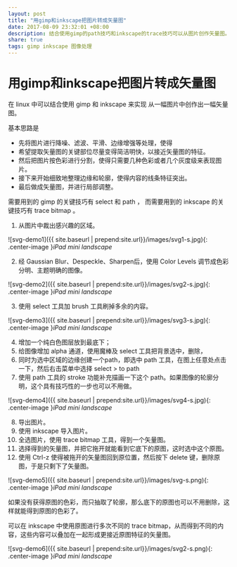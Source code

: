 ```yaml
---
layout: post
title: "用gimp和inkscape把图片转成矢量图"
date: 2017-08-09 23:32:01 +08:00
description: 结合使用gimp的path技巧和inkscape的trace技巧可以从图片创作矢量图。
share: true
tags: gimp inkscape 图像处理
---
```


# 用gimp和inkscape把图片转成矢量图

在 linux 中可以结合使用 gimp 和 inkscape 来实现
从一幅图片中创作出一幅矢量图。

基本思路是
 * 先将图片进行降噪、滤波、平滑、边缘增强等处理，使得
 * 希望提取矢量图的关键部位尽量变得简洁明快，以接近矢量图的特征。
 * 然后把图片按色彩进行分割，使得只需要几种色彩或者几个灰度级来表现图片。
 * 接下来开始细致地整理边缘和轮廓，使得内容的线条特征突出。
 * 最后做成矢量图，并进行局部调整。

需要用到的 gimp 的关键技巧有 select 和 path ，
而需要用到的 inkscape 的关键技巧有 trace bitmap 。

1. 从图片中裁出感兴趣的区域。

![svg-demo1]({{ site.baseurl | prepend:site.url}}/images/svg1-s.jpg){: .center-image }*iPad mini landscape*

2. 经 Gaussian Blur、Despeckle、Sharpen后，使用 Color Levels 调节成色彩分明、主题明确的图像。

![svg-demo2]({{ site.baseurl | prepend:site.url}}/images/svg2-s.jpg){: .center-image }*iPad mini landscape*

3. 使用 select 工具加 brush 工具刷掉多余的内容。

![svg-demo3]({{ site.baseurl | prepend:site.url}}/images/svg3-s.jpg){: .center-image }*iPad mini landscape*

4. 增加一个纯白色图层放到最底下；
5. 给图像增加 alpha 通道，使用魔棒及 select 工具把背景选中，删除，
6. 同时为选中区域的边缘创建一个path，即选中 path 工具，在图上任意处点击一下，然后右击菜单中选择 select > to path
7. 使用 path 工具的 stroke 功能补充描画一下这个 path。如果图像的轮廓分明，这个具有技巧性的一步也可以不用做。

![svg-demo4]({{ site.baseurl | prepend:site.url}}/images/svg4-s.jpg){: .center-image }*iPad mini landscape*

8. 导出图片。
9. 使用 inkscape 导入图片。
10. 全选图片，使用 trace bitmap 工具，得到一个矢量图。
11. 选择得到的矢量图，并把它拖开就能看到它底下的原图，这时选中这个原图。
12. 使用 Ctrl-z 使得被拖开的矢量图回到原位置，然后按下 delete 键，删除原图，于是只剩下了矢量图。

![svg-demo5]({{ site.baseurl | prepend:site.url}}/images/svg-s.png){: .center-image }*iPad mini landscape*

如果没有获得原图的色彩，而只抽取了轮廓，那么底下的原图也可以不用删除，这样就能得到原图的色彩了。

可以在 inkscape 中使用原图进行多次不同的 trace bitmap，从而得到不同的内容，这些内容可以叠加在一起形成更接近原图特征的矢量图。

![svg-demo6]({{ site.baseurl | prepend:site.url}}/images/svg2-s.png){: .center-image }*iPad mini landscape*

